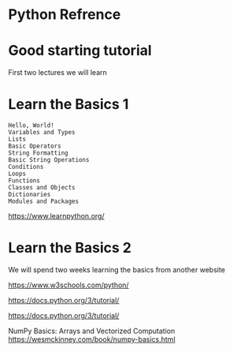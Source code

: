 # Python Refrence 
# Good starting tutorial 
First two lectures we will learn 
# Learn the Basics 1
    Hello, World!
    Variables and Types
    Lists
    Basic Operators
    String Formatting
    Basic String Operations
    Conditions
    Loops
    Functions
    Classes and Objects
    Dictionaries
    Modules and Packages

https://www.learnpython.org/
# Learn the Basics 2

We will spend two weeks learning the basics from another website

https://www.w3schools.com/python/

https://docs.python.org/3/tutorial/

https://docs.python.org/3/tutorial/


NumPy Basics: Arrays and Vectorized Computation
https://wesmckinney.com/book/numpy-basics.html

